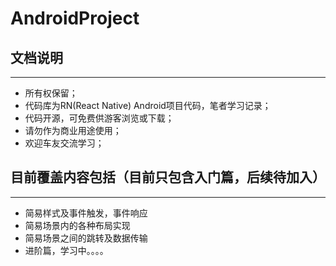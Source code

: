 # AndroidProject
<h2>文档说明</h2>
<hr>
<ul>
<li>所有权保留；</li>
<li>代码库为RN(React Native) Android项目代码，笔者学习记录；</li>
<li>代码开源，可免费供游客浏览或下载；</li>
<li>请勿作为商业用途使用；</li>
<li>欢迎车友交流学习；</li>
</ul>
<h2>目前覆盖内容包括（目前只包含入门篇，后续待加入）</h2>
<hr>
<ul>
<li>简易样式及事件触发，事件响应</li>
<li>简易场景内的各种布局实现</li>
<li>简易场景之间的跳转及数据传输</li>
<li>进阶篇，学习中。。。。</li>
</ul>

